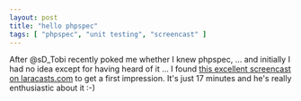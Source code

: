 ```yaml
---
layout: post
title: "hello phpspec"
tags: [ "phpspec", "unit testing", "screencast" ]
---
```

After @sD_Tobi recently poked me whether I knew phpspec, … and initially I had no idea except for having heard of it … I found [this excellent screencast on laracasts.com](https://laracasts.com/lessons/phpspec-is-so-good) to get a first impression.  It's just 17 minutes and he's really enthusiastic about it :-)
